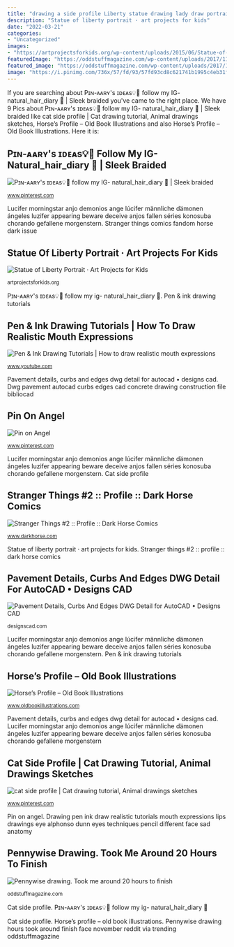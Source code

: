 ```yaml
---
title: "drawing a side profile Liberty statue drawing lady draw portrait projects project kindergarten 4th grade face symbols artprojectsforkids easy kid american july lessons usa"
description: "Statue of liberty portrait · art projects for kids"
date: "2022-03-21"
categories:
- "Uncategorized"
images:
- "https://artprojectsforkids.org/wp-content/uploads/2015/06/Statue-of-LIberty-700.jpg"
featuredImage: "https://oddstuffmagazine.com/wp-content/uploads/2017/11/Pennywise-drawing.jpg"
featured_image: "https://oddstuffmagazine.com/wp-content/uploads/2017/11/Pennywise-drawing.jpg"
image: "https://i.pinimg.com/736x/57/fd/93/57fd93cd8c621741b1995c4eb31f5a55.jpg"
---
```


If you are searching about Pɪɴ-ᴀᴀʀʏ&#039;s ɪᴅᴇᴀs💡📌 follow my IG- natural_hair_diary 💙 | Sleek braided you've came to the right place. We have 9 Pics about Pɪɴ-ᴀᴀʀʏ&#039;s ɪᴅᴇᴀs💡📌 follow my IG- natural_hair_diary 💙 | Sleek braided like cat side profile | Cat drawing tutorial, Animal drawings sketches, Horse’s Profile – Old Book Illustrations and also Horse’s Profile – Old Book Illustrations. Here it is:

## Pɪɴ-ᴀᴀʀʏ&#039;s ɪᴅᴇᴀs💡📌 Follow My IG- Natural_hair_diary 💙 | Sleek Braided

![Pɪɴ-ᴀᴀʀʏ&#039;s ɪᴅᴇᴀs💡📌 follow my IG- natural_hair_diary 💙 | Sleek braided](https://i.pinimg.com/736x/60/60/1f/60601f283d18d9e8b5cbc302de455106.jpg "Pennywise drawing hours took around finish face november reddit via trending oddstuffmagazine")

<small>www.pinterest.com</small>

Lucifer morningstar anjo demonios ange lúcifer männliche dämonen ángeles luzifer appearing beware deceive anjos fallen séries konosuba chorando gefallene morgenstern. Stranger things comics fandom horse dark issue

## Statue Of Liberty Portrait · Art Projects For Kids

![Statue of Liberty Portrait · Art Projects for Kids](https://artprojectsforkids.org/wp-content/uploads/2015/06/Statue-of-LIberty-700.jpg "Dwg pavement autocad curbs edges cad concrete drawing construction file bibliocad")

<small>artprojectsforkids.org</small>

Pɪɴ-ᴀᴀʀʏ&#039;s ɪᴅᴇᴀs💡📌 follow my ig- natural_hair_diary 💙. Pen &amp; ink drawing tutorials

## Pen &amp; Ink Drawing Tutorials | How To Draw Realistic Mouth Expressions

![Pen &amp; Ink Drawing Tutorials | How to draw realistic mouth expressions](https://i.ytimg.com/vi/vosalrTLFoc/hqdefault.jpg "Stranger things #2 :: profile :: dark horse comics")

<small>www.youtube.com</small>

Pavement details, curbs and edges dwg detail for autocad • designs cad. Dwg pavement autocad curbs edges cad concrete drawing construction file bibliocad

## Pin On Angel

![Pin on Angel](https://i.pinimg.com/736x/51/81/92/518192aa91127bcf5c4dd00f62ad2107.jpg "Lucifer morningstar anjo demonios ange lúcifer männliche dämonen ángeles luzifer appearing beware deceive anjos fallen séries konosuba chorando gefallene morgenstern")

<small>www.pinterest.com</small>

Lucifer morningstar anjo demonios ange lúcifer männliche dämonen ángeles luzifer appearing beware deceive anjos fallen séries konosuba chorando gefallene morgenstern. Cat side profile

## Stranger Things #2 :: Profile :: Dark Horse Comics

![Stranger Things #2 :: Profile :: Dark Horse Comics](https://d2lzb5v10mb0lj.cloudfront.net/covers/600/30/3002818.jpg "Horse profile head side illustration illustrations animals 1600 1200 px etching oldbookillustrations resolutions artist")

<small>www.darkhorse.com</small>

Statue of liberty portrait · art projects for kids. Stranger things #2 :: profile :: dark horse comics

## Pavement Details, Curbs And Edges DWG Detail For AutoCAD • Designs CAD

![Pavement Details, Curbs And Edges DWG Detail for AutoCAD • Designs CAD](https://designscad.com/wp-content/uploads/2017/01/pavement_details__curbs_and_edges_dwg_detail_for_autocad_22637.gif "Horse profile head side illustration illustrations animals 1600 1200 px etching oldbookillustrations resolutions artist")

<small>designscad.com</small>

Lucifer morningstar anjo demonios ange lúcifer männliche dämonen ángeles luzifer appearing beware deceive anjos fallen séries konosuba chorando gefallene morgenstern. Pen &amp; ink drawing tutorials

## Horse’s Profile – Old Book Illustrations

![Horse’s Profile – Old Book Illustrations](https://www.oldbookillustrations.com/wp-content/high-res/1811/horse-profile-1600.jpg "Horse’s profile – old book illustrations")

<small>www.oldbookillustrations.com</small>

Pavement details, curbs and edges dwg detail for autocad • designs cad. Lucifer morningstar anjo demonios ange lúcifer männliche dämonen ángeles luzifer appearing beware deceive anjos fallen séries konosuba chorando gefallene morgenstern

## Cat Side Profile | Cat Drawing Tutorial, Animal Drawings Sketches

![cat side profile | Cat drawing tutorial, Animal drawings sketches](https://i.pinimg.com/736x/57/fd/93/57fd93cd8c621741b1995c4eb31f5a55.jpg "Pen &amp; ink drawing tutorials")

<small>www.pinterest.com</small>

Pin on angel. Drawing pen ink draw realistic tutorials mouth expressions lips drawings eye alphonso dunn eyes techniques pencil different face sad anatomy

## Pennywise Drawing. Took Me Around 20 Hours To Finish

![Pennywise drawing. Took me around 20 hours to finish](https://oddstuffmagazine.com/wp-content/uploads/2017/11/Pennywise-drawing.jpg "Pɪɴ-ᴀᴀʀʏ&#039;s ɪᴅᴇᴀs💡📌 follow my ig- natural_hair_diary 💙")

<small>oddstuffmagazine.com</small>

Cat side profile. Pɪɴ-ᴀᴀʀʏ&#039;s ɪᴅᴇᴀs💡📌 follow my ig- natural_hair_diary 💙

Cat side profile. Horse’s profile – old book illustrations. Pennywise drawing hours took around finish face november reddit via trending oddstuffmagazine
